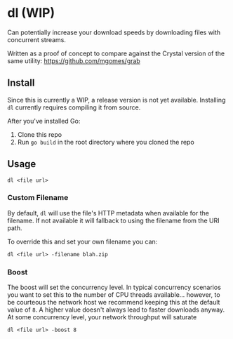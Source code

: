 # dl (WIP)

Can potentially increase your download speeds by downloading files with concurrent streams.

Written as a proof of concept to compare against the Crystal version of the same utility: https://github.com/mgomes/grab

## Install

Since this is currently a WIP, a release version is not yet available. Installing `dl` currently requires compiling it from source.

After you've installed Go:

1. Clone this repo
2. Run `go build` in the root directory where you cloned the repo

## Usage

```
dl <file url>
```

### Custom Filename

By default, `dl` will use the file's HTTP metadata when available for the filename. If not available it will fallback to using the filename from the URI path.

To override this and set your own filename you can:

```
dl <file url> -filename blah.zip
```

### Boost

The boost will set the concurrency level. In typical concurrency scenarios you want to set this to the number of CPU threads available... however, to be courteous the network host we recommend keeping this at the default value of `8`. A higher value doesn't always lead to faster downloads anyway. At some concurrency level, your network throughput will saturate

```
dl <file url> -boost 8
```

